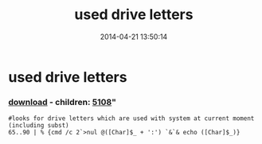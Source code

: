 ﻿---
pid:            5101
parent:         0
children:       5108
poster:         greg zakharov
title:          used drive letters
date:           2014-04-21 13:50:14
format:         posh
---

# used drive letters

### [download](5101.ps1) - children: [5108](5108.md)"



```posh
#looks for drive letters which are used with system at current moment (including subst)
65..90 | % {cmd /c 2`>nul @([Char]$_ + ':') `&`& echo ([Char]$_)}
```
